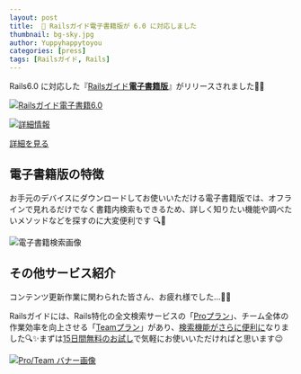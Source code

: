```yaml
---
layout: post
title:  📕 Railsガイド電子書籍版が 6.0 に対応しました
thumbnail: bg-sky.jpg
author: Yuppyhappytoyou
categories: [press]
tags: [Railsガイド, Rails]
---
```


Rails6.0 に対応した『[Railsガイド**電子書籍版**](https://railsguides.jp/options.html)』がリリースされました📕🎉

<div class="mx-auto w-50 mb-4">
  <a href="https://gumroad.com/l/railsguidesjp_ebook"><img src="https://i.gyazo.com/d6684da19e14901fd4732fe1aebca108.png" alt="Railsガイド電子書籍6.0"></a>
</div>

[![詳細情報](https://i.gyazo.com/dd6a7b47241af856e670e848cd2f094e.png)](https://railsguides.jp/options.html)

<div class="mx-auto mb-5">
  <a class="btn btn-ruby" href="https://gumroad.com/l/railsguidesjp_ebook">詳細を見る</a>
</div>

## 電子書籍版の特徴

お手元のデバイスにダウンロードしてお使いいただける電子書籍版では、オフラインで見れるだけでなく書籍内検索もできるため、詳しく知りたい機能や調べたいメソッドなどを探すのに大変便利です 🔍💨

![電子書籍検索画像](https://i.gyazo.com/fb5d4efb13d740574077c0f0d96a57ed.png)

## その他サービス紹介

コンテンツ更新作業に関わられた皆さん、お疲れ様でした...👏✨

Railsガイドには、Rails特化の全文検索サービスの「[Proプラン](https://railsguides.jp/pro)」、チーム全体の作業効率を向上させる「[Teamプラン](https://railsguides.jp/team)」があり、[検索機能がさらに便利に](https://yasslab.jp/ja/news/railsguides-static-search)なりました🔍✨まずは[15日間無料のお試し](https://yasslab.jp/ja/news/add-trial-plan-for-pro-users)で気軽にお使いいただければと思います😉

[![Pro/Team バナー画像](https://i.gyazo.com/28e08ed404d97ae56e9c1efc9dc53e25.png)](https://railsguides.jp/#pr)


